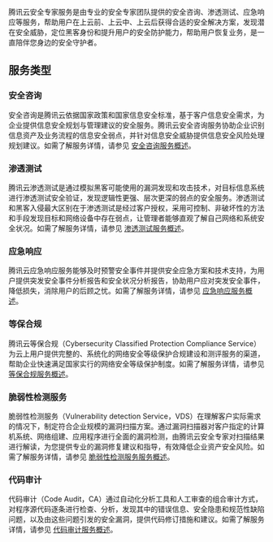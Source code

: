 
腾讯云安全专家服务是由专业的安全专家团队提供的安全咨询、渗透测试、应急响应等服务，帮助用户在上云前、上云中、上云后获得合适的安全解决方案，发现潜在安全威胁，定位黑客身份和提升用户的安全防护能力，帮助用户恢复业务，是一直陪伴您身边的安全守护者。

## 服务类型
### 安全咨询
安全咨询是腾讯云依据国家政策和国家信息安全标准，基于客户信息安全需求，为企业提供信息安全规划与管理建议的安全服务。腾讯云安全咨询服务协助企业识别信息资产及业务流程的信息安全弱点，并针对信息安全威胁提供信息安全风险处理规划建议。如需了解服务详情，请参见 [安全咨询服务概述](/document/product/586/12767)。

### 渗透测试
腾讯云渗透测试是通过模拟黑客可能使用的漏洞发现和攻击技术，对目标信息系统进行渗透测试安全验证，发现逻辑性更强、层次更深的弱点的安全服务。渗透测试和黑客入侵最大区别在于渗透测试是经过客户授权，采用可控制、非破坏性的方法和手段发现目标和网络设备中存在弱点，让管理者能够直观了解自己网络和系统安全状况。如需了解服务详情，请参见 [渗透测试服务概述](/document/product/586/12770)。

### 应急响应
腾讯云应急响应服务能够及时预警安全事件并提供安全应急方案和技术支持，为用户提供突发安全事件分析报告和安全状况分析报告，协助用户应对突发安全事件，降低损失，消除用户的后顾之忧。如需了解服务详情，请参见 [应急响应服务概述](/document/product/586/12784)。

### 等保合规
腾讯云等保合规（Cybersecurity Classified Protection Compliance Service）为云上用户提供完整的、系统化的网络安全等级保护合规建设和测评服务的渠道，帮助企业快速满足国家实行的网络安全等级保护制度。如需了解服务详情，请参见 [等保合规服务概述](/document/product/586/12788)。

### 脆弱性检测服务
脆弱性检测服务（Vulnerability detection Service，VDS）在理解客户实际需求的情况下，制定符合企业规模的漏洞扫描方案。通过漏洞扫描器对客户指定的计算机系统、网络组建、应用程序进行全面的漏洞检测，由腾讯云安全专家对扫描结果进行解读，为您提供专业的漏洞修复建议和指导，有效降低企业资产安全风险。如需了解服务详情，请参见 [脆弱性检测服务服务概述](https://cloud.tencent.com/document/product/586/19575)。

### 代码审计
代码审计（Code Audit，CA）通过自动化分析工具和人工审查的组合审计方式，对程序源代码逐条进行检查、分析，发现其中的错误信息、安全隐患和规范性缺陷问题，以及由这些问题引发的安全漏洞，提供代码修订措施和建议。如需了解服务详情，请参见 [代码审计服务概述](https://cloud.tencent.com/document/product/586/19580)。
